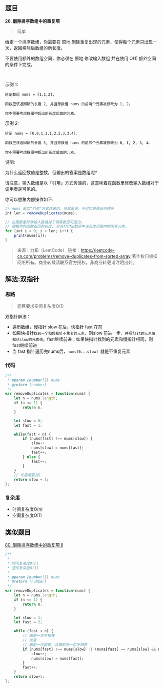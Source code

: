 ## 题目
**26. 删除排序数组中的重复项**
>简单

给定一个排序数组，你需要在 原地 删除重复出现的元素，使得每个元素只出现一次，返回移除后数组的新长度。

不要使用额外的数组空间，你必须在 原地 修改输入数组 并在使用 O(1) 额外空间的条件下完成。

 

示例 1:
```
给定数组 nums = [1,1,2], 

函数应该返回新的长度 2, 并且原数组 nums 的前两个元素被修改为 1, 2。 

你不需要考虑数组中超出新长度后面的元素。
```
示例 2:
```
给定 nums = [0,0,1,1,1,2,2,3,3,4],

函数应该返回新的长度 5, 并且原数组 nums 的前五个元素被修改为 0, 1, 2, 3, 4。

你不需要考虑数组中超出新长度后面的元素。
```



说明:

为什么返回数值是整数，但输出的答案是数组呢?

请注意，输入数组是以「引用」方式传递的，这意味着在函数里修改输入数组对于调用者是可见的。

你可以想象内部操作如下:
```js
// nums 是以“引用”方式传递的。也就是说，不对实参做任何拷贝
int len = removeDuplicates(nums);

// 在函数里修改输入数组对于调用者是可见的。
// 根据你的函数返回的长度, 它会打印出数组中该长度范围内的所有元素。
for (int i = 0; i < len; i++) {
    print(nums[i]);
}
```
>来源：力扣（LeetCode）
链接：https://leetcode-cn.com/problems/remove-duplicates-from-sorted-array
著作权归领扣网络所有。商业转载请联系官方授权，非商业转载请注明出处。

## 解法:双指针
### 思路

> 题目要求空间复杂度O(1)

双指针解法：
* 遍历数组，慢指针 slow 在后，快指针 fast 在前
* 如果快指针`找到一个和慢指针不重复的元素`，则slow 前进一步，`并把fast的元素值赋给slow的元素值`，fast继续前进；如果快指针找到的元素和慢指针相同，则fast继续前进
* 当 fast 指针遍历完nums后，`nums[0...slow] `就是不重复元素

### 代码
```javascript
/**
 * @param {number[]} nums
 * @return {number}
 */
var removeDuplicates = function(nums) {
    let n = nums.length;
    if (n <= 1) {
        return n;
    }

    let slow = 0;
    let fast = 1;

    while(fast < n) {
        if (nums[fast] !== nums[slow]) {
            slow++
            nums[slow] = nums[fast];
            fast++;
        } else {
            fast++;
        }
    }
    // 长度需要加1
    return slow + 1;
};
```
### 复杂度
* 时间复杂度O(n)
* 空间复杂度O(1)

## 类似题目
[80. 删除排序数组中的重复项 II](https://leetcode-cn.com/problems/remove-duplicates-from-sorted-array-ii/)

```javascript
/**
 *
 * 时间复杂度O(n)
 * 空间复杂度O(1)
 *
 * @param {number[]} nums
 * @return {number}
 */
var removeDuplicates = function(nums) {
    let n = nums.length;
    if (n <= 1) {
        return n;
    }

    let slow = 1;
    let fast = 2;

    while (fast < n) {
        // 跟前一位不相等
        // 或者 
        // 跟前一位相等，且跟前前一位不相等
        if (nums[fast] !== nums[slow] || (nums[fast] == nums[slow] && nums[fast] !== nums[slow-1]) ) {
            slow++;
            nums[slow] = nums[fast];
        }
        fast++;
    }
    return slow+1;
};

```